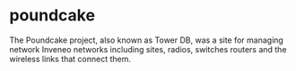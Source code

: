 # poundcake
The Poundcake project, also known as Tower DB, was a site for managing network Inveneo networks including sites, radios, switches routers and the wireless links that connect them.
